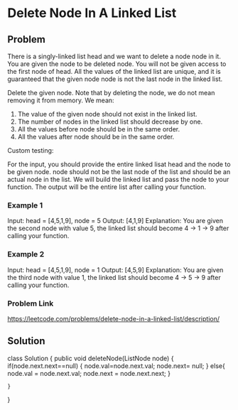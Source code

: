 # Delete Node In A Linked List

## Problem

There is a singly-linked list head and we want to delete a node node in it.
You are given the node to be deleted node. You will not be given access to the first node of head.
All the values of the linked list are unique, and it is guaranteed that the given node node is not the last node in the linked list.

Delete the given node. Note that by deleting the node, we do not mean removing it from memory. We mean:

1. The value of the given node should not exist in the linked list.
2. The number of nodes in the linked list should decrease by one.
3. All the values before node should be in the same order.
4. All the values after node should be in the same order.

Custom testing:

For the input, you should provide the entire linked lisat head and the node to be given node. node should not be the last node of the list and should be an actual node in the list.
We will build the linked list and pass the node to your function.
The output will be the entire list after calling your function.

### Example 1

Input: head = [4,5,1,9], node = 5
Output: [4,1,9]
Explanation: You are given the second node with value 5, the linked list should become 4 -> 1 -> 9 after calling your function.

### Example 2 

Input: head = [4,5,1,9], node = 1
Output: [4,5,9]
Explanation: You are given the third node with value 1, the linked list should become 4 -> 5 -> 9 after calling your function.

### Problem Link 

https://leetcode.com/problems/delete-node-in-a-linked-list/description/

## Solution

class Solution {
    public void deleteNode(ListNode node) {
        if(node.next.next==null)
        {
            node.val=node.next.val;
            node.next= null;
        }
        else{
            node.val = node.next.val;
            node.next = node.next.next;
        }
        
    }
}
